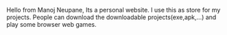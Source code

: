 Hello from Manoj Neupane,
Its a personal website. I use this as store for my projects. People can download the downloadable projects(exe,apk,...) and play some browser web games.
